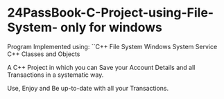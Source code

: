 # 24PassBook-C-Project-using-File-System- only for windows

Program Implemented using:
``C++ File System
  Windows System Service
  C++ Classes and Objects

A C++ Project in which you can Save your Account Details and all Transactions in a systematic way.

Use, Enjoy and Be up-to-date with all your Transactions.
